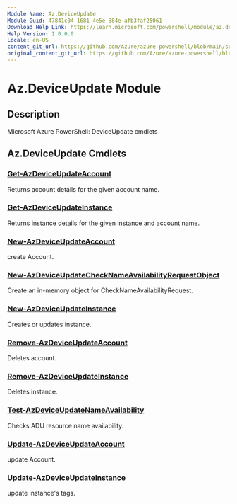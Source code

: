 ```yaml
---
Module Name: Az.DeviceUpdate
Module Guid: 47841c04-1681-4e5e-884e-afb3faf25061
Download Help Link: https://learn.microsoft.com/powershell/module/az.deviceupdate
Help Version: 1.0.0.0
Locale: en-US
content_git_url: https://github.com/Azure/azure-powershell/blob/main/src/DeviceUpdate/DeviceUpdate/help/Az.DeviceUpdate.md
original_content_git_url: https://github.com/Azure/azure-powershell/blob/main/src/DeviceUpdate/DeviceUpdate/help/Az.DeviceUpdate.md
---
```


# Az.DeviceUpdate Module
## Description
Microsoft Azure PowerShell: DeviceUpdate cmdlets

## Az.DeviceUpdate Cmdlets
### [Get-AzDeviceUpdateAccount](Get-AzDeviceUpdateAccount.md)
Returns account details for the given account name.

### [Get-AzDeviceUpdateInstance](Get-AzDeviceUpdateInstance.md)
Returns instance details for the given instance and account name.

### [New-AzDeviceUpdateAccount](New-AzDeviceUpdateAccount.md)
create Account.

### [New-AzDeviceUpdateCheckNameAvailabilityRequestObject](New-AzDeviceUpdateCheckNameAvailabilityRequestObject.md)
Create an in-memory object for CheckNameAvailabilityRequest.

### [New-AzDeviceUpdateInstance](New-AzDeviceUpdateInstance.md)
Creates or updates instance.

### [Remove-AzDeviceUpdateAccount](Remove-AzDeviceUpdateAccount.md)
Deletes account.

### [Remove-AzDeviceUpdateInstance](Remove-AzDeviceUpdateInstance.md)
Deletes instance.

### [Test-AzDeviceUpdateNameAvailability](Test-AzDeviceUpdateNameAvailability.md)
Checks ADU resource name availability.

### [Update-AzDeviceUpdateAccount](Update-AzDeviceUpdateAccount.md)
update Account.

### [Update-AzDeviceUpdateInstance](Update-AzDeviceUpdateInstance.md)
update instance's tags.

